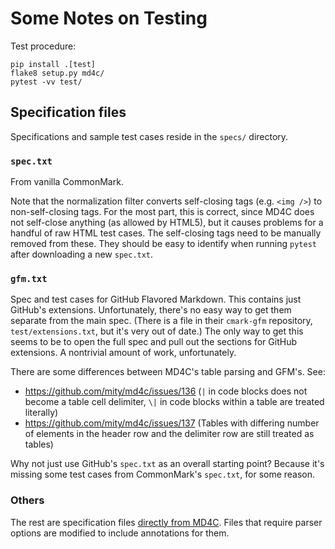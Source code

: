 Some Notes on Testing
=====================

Test procedure:

```
pip install .[test]
flake8 setup.py md4c/
pytest -vv test/
```

Specification files
-------------------

Specifications and sample test cases reside in the `specs/` directory.

### `spec.txt`

From vanilla CommonMark.

Note that the normalization filter converts self-closing tags (e.g. `<img />`)
to non-self-closing tags. For the most part, this is correct, since MD4C does
not self-close anything (as allowed by HTML5), but it causes problems for a
handful of raw HTML test cases. The self-closing tags need to be manually
removed from these. They should be easy to identify when running ``pytest``
after downloading a new `spec.txt`.

### `gfm.txt`

Spec and test cases for GitHub Flavored Markdown. This contains just GitHub's
extensions. Unfortunately, there's no easy way to get them separate from the
main spec. (There is a file in their `cmark-gfm` repository,
`test/extensions.txt`, but it's very out of date.) The only way to get this
seems to be to open the full spec and pull out the sections for GitHub
extensions. A nontrivial amount of work, unfortunately.

There are some differences between MD4C's table parsing and GFM's. See:
* <https://github.com/mity/md4c/issues/136> (`|` in code blocks does not become
  a table cell delimiter, `\|` in code blocks within a table are treated
  literally)
* <https://github.com/mity/md4c/issues/137> (Tables with differing number of
  elements in the header row and the delimiter row are still treated as tables)

Why not just use GitHub's `spec.txt` as an overall starting point? Because it's
missing some test cases from CommonMark's `spec.txt`, for some reason.

### Others

The rest are specification files [directly from
MD4C](https://github.com/mity/md4c/tree/master/test). Files that require parser
options are modified to include annotations for them.
